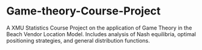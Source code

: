 # Game-theory-Course-Project
A XMU Statistics Course Project on the application of Game Theory in the Beach Vendor Location Model. Includes analysis of Nash equilibria, optimal positioning strategies, and general distribution functions.
